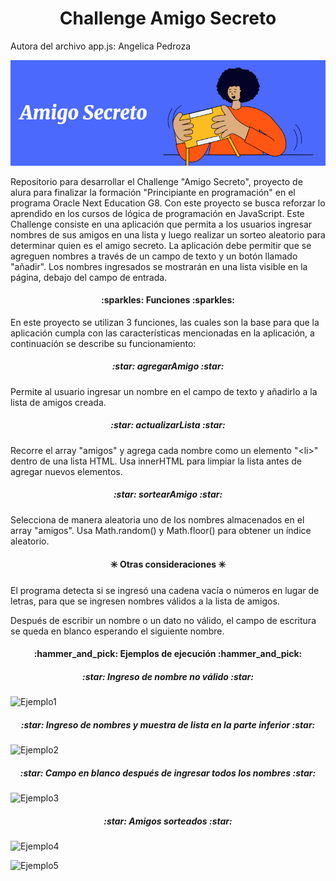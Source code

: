<h1 align="center"> Challenge Amigo Secreto </h1>

Autora del archivo app.js: Angelica Pedroza

![imagen de portada de la página "Amigo Secreto"](https://github.com/AngiePR/ChallengeAmigoSecreto/blob/main/img_portada.png)

Repositorio para desarrollar el Challenge "Amigo Secreto", proyecto de alura para finalizar la formación "Principiante en programación" en el programa Oracle Next Education G8. Con este proyecto se busca reforzar lo aprendido en los cursos de lógica de programación en JavaScript. Este Challenge consiste en una aplicación que permita a los usuarios ingresar nombres de sus amigos en una lista y luego realizar un sorteo aleatorio para determinar quien es el amigo secreto. La aplicación debe permitir que se agreguen nombres a través de un campo de texto y un botón llamado "añadir". Los nombres ingresados se mostrarán en una lista visible en la página, debajo del campo de entrada.

<h4 align="center">
:sparkles: Funciones :sparkles:
</h4>
En este proyecto se utilizan 3 funciones, las cuales son la base para que la aplicación cumpla con las características mencionadas en la aplicación, a continuación se describe su funcionamiento:

<h5 align="center">
:star: agregarAmigo :star:
</h5>

Permite al usuario ingresar un nombre en el campo de texto y añadirlo a la lista de amigos creada.

<h5 align="center">
:star: actualizarLista :star:
</h5>

Recorre el array "amigos" y agrega cada nombre como un elemento "\<li>" dentro de una lista HTML. Usa innerHTML para limpiar la lista antes de agregar nuevos elementos.

<h5 align="center">
:star: sortearAmigo :star:
</h5>

Selecciona de manera aleatoria uno de los nombres almacenados en el array "amigos". Usa Math.random() y Math.floor() para obtener un índice aleatorio.

<h4 align="center">
✳️ Otras consideraciones ✳️
</h4>

El programa detecta si se ingresó una cadena vacía o números en lugar de letras, para que se ingresen nombres válidos a la lista de amigos.

Después de escribir un nombre o un dato no válido, el campo de escritura se queda en blanco esperando el siguiente nombre.

<h4 align="center"> 
:hammer_and_pick: Ejemplos de ejecución :hammer_and_pick:
</h4>

<h5 align="center">
:star: Ingreso de nombre no válido :star:
</h5>

![Ejemplo1](https://github.com/user-attachments/assets/c25bc7bd-4d70-4592-8316-b2bc0b0b1b9e)

<h5 align="center">
:star: Ingreso de nombres y muestra de lista en la parte inferior :star:
</h5>

![Ejemplo2](https://github.com/user-attachments/assets/1308cbbf-ab7c-4e77-af39-cfaddf122508)

<h5 align="center">
:star: Campo en blanco después de ingresar todos los nombres :star:
</h5>

![Ejemplo3](https://github.com/user-attachments/assets/8e4bb620-81a4-401e-a780-8286b4086433)

<h5 align="center">
:star: Amigos sorteados :star:
</h5>

![Ejemplo4](https://github.com/user-attachments/assets/07fc721b-7686-4745-aeab-90990a5d2416)

![Ejemplo5](https://github.com/user-attachments/assets/b263446c-964c-450a-86d0-9031621657bf)
